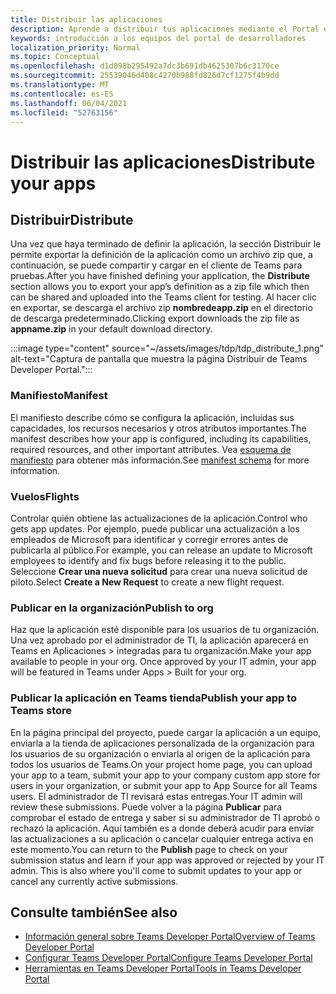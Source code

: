 ```yaml
---
title: Distribuir las aplicaciones
description: Aprende a distribuir tus aplicaciones mediante el Portal de desarrolladores para Microsoft Teams.
keywords: introducción a los equipos del portal de desarrolladores
localization_priority: Normal
ms.topic: Conceptual
ms.openlocfilehash: d1d098b295492a7dc3b691db4625307b6c3170ce
ms.sourcegitcommit: 25539046d408c4270b988fd826d7cf1275f4b9dd
ms.translationtype: MT
ms.contentlocale: es-ES
ms.lasthandoff: 06/04/2021
ms.locfileid: "52763156"
---
```

# <a name="distribute-your-apps"></a><span data-ttu-id="45f3d-104">Distribuir las aplicaciones</span><span class="sxs-lookup"><span data-stu-id="45f3d-104">Distribute your apps</span></span>

## <a name="distribute"></a><span data-ttu-id="45f3d-105">Distribuir</span><span class="sxs-lookup"><span data-stu-id="45f3d-105">Distribute</span></span>

<span data-ttu-id="45f3d-106">Una vez que haya terminado  de definir la aplicación, la sección Distribuir le permite exportar la definición de la aplicación como un archivo zip que, a continuación, se puede compartir y cargar en el cliente de Teams para pruebas.</span><span class="sxs-lookup"><span data-stu-id="45f3d-106">After you have finished defining your application, the **Distribute** section allows you to export your app’s definition as a zip file which then can be shared and uploaded into the Teams client for testing.</span></span> <span data-ttu-id="45f3d-107">Al hacer clic en exportar, se descarga el archivo zip **nombredeapp.zip** en el directorio de descarga predeterminado.</span><span class="sxs-lookup"><span data-stu-id="45f3d-107">Clicking export downloads the zip file as **appname.zip** in your default download directory.</span></span>

:::image type="content" source="~/assets/images/tdp/tdp_distribute_1.png" alt-text="Captura de pantalla que muestra la página Distribuir de Teams Developer Portal.":::

### <a name="manifest"></a><span data-ttu-id="45f3d-109">Manifiesto</span><span class="sxs-lookup"><span data-stu-id="45f3d-109">Manifest</span></span>

<span data-ttu-id="45f3d-110">El manifiesto describe cómo se configura la aplicación, incluidas sus capacidades, los recursos necesarios y otros atributos importantes.</span><span class="sxs-lookup"><span data-stu-id="45f3d-110">The manifest describes how your app is configured, including its capabilities, required resources, and other important attributes.</span></span> <span data-ttu-id="45f3d-111">Vea [esquema de manifiesto](~/resources/schema/manifest-schema.md) para obtener más información.</span><span class="sxs-lookup"><span data-stu-id="45f3d-111">See [manifest schema](~/resources/schema/manifest-schema.md) for more information.</span></span>

### <a name="flights"></a><span data-ttu-id="45f3d-112">Vuelos</span><span class="sxs-lookup"><span data-stu-id="45f3d-112">Flights</span></span>

<span data-ttu-id="45f3d-113">Controlar quién obtiene las actualizaciones de la aplicación.</span><span class="sxs-lookup"><span data-stu-id="45f3d-113">Control who gets app updates.</span></span> <span data-ttu-id="45f3d-114">Por ejemplo, puede publicar una actualización a los empleados de Microsoft para identificar y corregir errores antes de publicarla al público.</span><span class="sxs-lookup"><span data-stu-id="45f3d-114">For example, you can release an update to Microsoft employees to identify and fix bugs before releasing it to the public.</span></span> <span data-ttu-id="45f3d-115">Seleccione **Crear una nueva solicitud** para crear una nueva solicitud de piloto.</span><span class="sxs-lookup"><span data-stu-id="45f3d-115">Select **Create a New Request** to create a new flight request.</span></span>

### <a name="publish-to-org"></a><span data-ttu-id="45f3d-116">Publicar en la organización</span><span class="sxs-lookup"><span data-stu-id="45f3d-116">Publish to org</span></span>

<span data-ttu-id="45f3d-117">Haz que la aplicación esté disponible para los usuarios de tu organización. Una vez aprobado por el administrador de TI, la aplicación aparecerá en Teams en Aplicaciones > integradas para tu organización.</span><span class="sxs-lookup"><span data-stu-id="45f3d-117">Make your app available to people in your org. Once approved by your IT admin, your app will be featured in Teams under Apps > Built for your org.</span></span>

### <a name="publish-your-app-to-teams-store"></a><span data-ttu-id="45f3d-118">Publicar la aplicación en Teams tienda</span><span class="sxs-lookup"><span data-stu-id="45f3d-118">Publish your app to Teams store</span></span>

<span data-ttu-id="45f3d-119">En la página principal del proyecto, puede cargar la aplicación a un equipo, enviarla a la tienda de aplicaciones personalizada de la organización para los usuarios de su organización o enviarla al origen de la aplicación para todos los usuarios de Teams.</span><span class="sxs-lookup"><span data-stu-id="45f3d-119">On your project home page, you can upload your app to a team, submit your app to your company custom app store for users in your organization, or submit your app to App Source for all Teams users.</span></span> <span data-ttu-id="45f3d-120">El administrador de TI revisará estas entregas.</span><span class="sxs-lookup"><span data-stu-id="45f3d-120">Your IT admin will review these submissions.</span></span> <span data-ttu-id="45f3d-121">Puede volver a la página **Publicar** para comprobar el estado de entrega y saber si su administrador de TI aprobó o rechazó la aplicación. Aquí también es a donde deberá acudir para enviar las actualizaciones a su aplicación o cancelar cualquier entrega activa en este momento.</span><span class="sxs-lookup"><span data-stu-id="45f3d-121">You can return to the **Publish** page to check on your submission status and learn if your app was approved or rejected by your IT admin. This is also where you'll come to submit updates to your app or cancel any currently active submissions.</span></span>

## <a name="see-also"></a><span data-ttu-id="45f3d-122">Consulte también</span><span class="sxs-lookup"><span data-stu-id="45f3d-122">See also</span></span>

* [<span data-ttu-id="45f3d-123">Información general sobre Teams Developer Portal</span><span class="sxs-lookup"><span data-stu-id="45f3d-123">Overview of Teams Developer Portal</span></span>](~/concepts/build-and-test/teams-developer-portal.md)
* [<span data-ttu-id="45f3d-124">Configurar Teams Developer Portal</span><span class="sxs-lookup"><span data-stu-id="45f3d-124">Configure Teams Developer Portal</span></span>](~/concepts/tdp-configuration.md)
* [<span data-ttu-id="45f3d-125">Herramientas en Teams Developer Portal</span><span class="sxs-lookup"><span data-stu-id="45f3d-125">Tools in Teams Developer Portal</span></span>](~/concepts/tdp-tools.md)